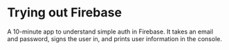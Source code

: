 # Trying out Firebase

A 10-minute app to understand simple auth in Firebase. It takes an email and password, signs the user in, and prints user information in the console.
